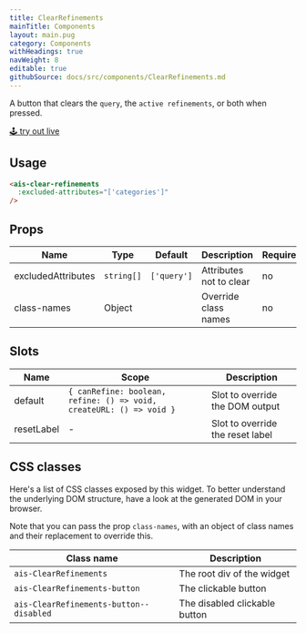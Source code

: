 ```yaml
---
title: ClearRefinements
mainTitle: Components
layout: main.pug
category: Components
withHeadings: true
navWeight: 8
editable: true
githubSource: docs/src/components/ClearRefinements.md
---
```


A button that clears the `query`, the `active refinements`, or both when pressed.

<a class="btn btn-static-theme" href="stories/?selectedKind=ClearRefinements">🕹 try out live</a>

## Usage

```html
<ais-clear-refinements
  :excluded-attributes="['categories']"
/>
```

## Props

Name | Type | Default | Description | Required
---|---|---|---|---
excludedAttributes | `string[]` | `['query']` | Attributes not to clear | no
class-names | Object | | Override class names | no

## Slots

Name | Scope | Description
---|---|---
default | `{ canRefine: boolean, refine: () => void, createURL: () => void }` | Slot to override the DOM output
resetLabel | - | Slot to override the reset label

## CSS classes

Here's a list of CSS classes exposed by this widget. To better understand the underlying DOM structure, have a look at the generated DOM in your browser.

Note that you can pass the prop `class-names`, with an object of class names and their replacement to override this.

Class name | Description
---|---
`ais-ClearRefinements` | The root div of the widget
`ais-ClearRefinements-button` | The clickable button
`ais-ClearRefinements-button--disabled` | The disabled clickable button
